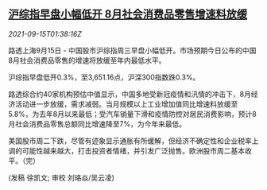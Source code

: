 <!--1631671262000-->
[沪综指早盘小幅低开 8月社会消费品零售增速料放缓](https://cn.reuters.com/article/china-stock-morning-0915-wedn-idCNKBS2GB04Q)
------

<div><i>2021-09-15T01:38:16Z</i></div><p>路透上海9月15日 - 中国股市沪综指周三早盘小幅低开。市场预期今日公布的中国8月社会消费品零售的增速将放缓至年内最低水平。</p><p>沪综指早盘低开0.3%，至3,651.16点，沪深300指数跌0.3%。</p><p>路透综合约40家机构预估中值显示，中国多地受新冠疫情和汛情的冲击下，8月经济活动进一步放缓，需求减弱。当月规模以上工业增加值同比增速料放缓至5.8%，为去年8月以来最低；受汽车销量下滑和疫情防控对居民消费影响，预计8月社会消费品零售总额同比增速降至7%，为今年来最低。</p><p>美国股市周二下跌，尽管有迹象显示通胀有所缓解，但经济不确定性和企业税率上调的可能性越来越大，打击投资者情绪，并引发广泛抛售。欧洲股市周二基本收平。（完）</p><p>(发稿 徐凯文; 审校 刘珞焱/吴云凌)</p>
